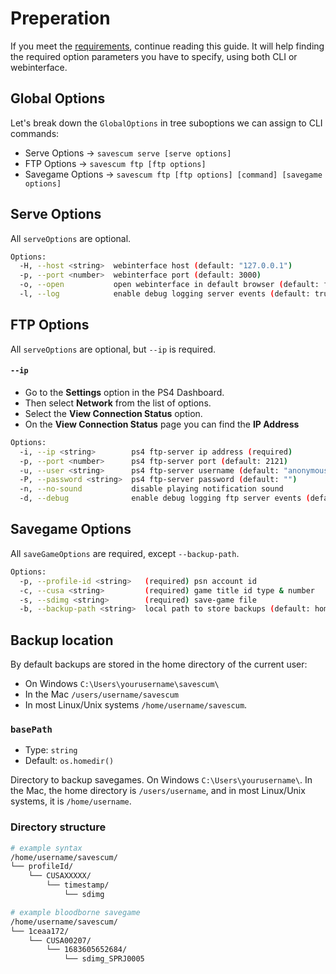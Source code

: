 # Preperation

If you meet the [requirements](/guide/quick-start#requirements), continue reading this guide. It will help finding the required option parameters you have to specify, using both CLI or webinterface.

## Global Options

Let's break down the `GlobalOptions` in tree suboptions we can assign to CLI commands:

- Serve Options -> `savescum serve [serve options]`
- FTP Options -> `savescum ftp [ftp options]`
- Savegame Options -> `savescum ftp [ftp options] [command] [savegame options]`

## Serve Options

All `serveOptions` are optional.

```sh
Options:
  -H, --host <string>  webinterface host (default: "127.0.0.1")
  -p, --port <number>  webinterface port (default: 3000)
  -o, --open           open webinterface in default browser (default: false)
  -l, --log            enable debug logging server events (default: true)
```

## FTP Options

All `serveOptions` are optional, but `--ip` is required.

#### `--ip`

- Go to the **Settings** option in the PS4 Dashboard.
- Then select **Network** from the list of options.
- Select the **View Connection Status** option.
- On the **View Connection Status** page you can find the **IP Address**

```sh
Options:
  -i, --ip <string>        ps4 ftp-server ip address (required)
  -p, --port <number>      ps4 ftp-server port (default: 2121)
  -u, --user <string>      ps4 ftp-server username (default: "anonymous")
  -P, --password <string>  ps4 ftp-server password (default: "")
  -n, --no-sound           disable playing notification sound
  -d, --debug              enable debug logging ftp server events (default: false)
```

## Savegame Options

All `saveGameOptions` are required, except `--backup-path`.

```sh
Options:
  -p, --profile-id <string>   (required) psn account id
  -c, --cusa <string>         (required) game title id type & number
  -s, --sdimg <string>        (required) save-game file
  -b, --backup-path <string>  local path to store backups (default: homeDir())
```

## Backup location

By default backups are stored in the home directory of the current user:

- On Windows `C:\Users\yourusername\savescum\`
- In the Mac `/users/username/savescum`
- In most Linux/Unix systems `/home/username/savescum`.

### `basePath`

- Type: `string`
- Default: `os.homedir()`

Directory to backup savegames. On Windows `C:\Users\yourusername\`. In the Mac, the home directory is `/users/username`, and in most Linux/Unix systems, it is `/home/username`.

### Directory structure

```sh
# example syntax
/home/username/savescum/
└── profileId/
    └── CUSAXXXXX/
        └── timestamp/
            └── sdimg

# example bloodborne savegame
/home/username/savescum/
└── 1ceaa172/
    └── CUSA00207/
        └── 1683605652684/
            └── sdimg_SPRJ0005
```
